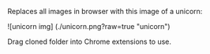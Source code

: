 Replaces all images in browser with this image of a unicorn:

![unicorn img] (./unicorn.png?raw=true "unicorn")

Drag cloned folder into Chrome extensions to use.
